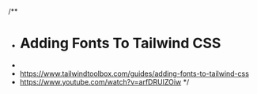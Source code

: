/**
* # Adding Fonts To Tailwind CSS
*
* https://www.tailwindtoolbox.com/guides/adding-fonts-to-tailwind-css
* https://www.youtube.com/watch?v=arfDRUIZOiw
*/
